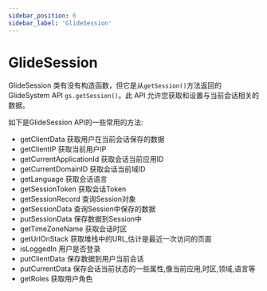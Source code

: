 ```yaml
---
sidebar_position: 6
sidebar_label: 'GlideSession'
---
```


# GlideSession

GlideSession 类有没有构造函数，但它是从`getSession()`方法返回的GlideSystem API `gs.getSession()`。此 API 允许您获取和设置与当前会话相关的数据。

如下是GlideSession API的一些常用的方法:
- getClientData	获取用户在当前会话保存的数据
- getClientIP	获取当前用户IP
- getCurrentApplicationId	获取会话当前应用ID
- getCurrentDomainID	获取会话当前域ID
- getLanguage	获取会话语言
- getSessionToken	获取会话Token
- getSessionRecord	查询Session对象
- getSessionData	查询Session中保存的数据
- putSessionData	保存数据到Session中
- getTimeZoneName	获取会话时区
- getUrlOnStack	获取堆栈中的URL,估计是最近一次访问的页面
- isLoggedIn	用户是否登录
- putClientData	保存数据到用户当前会话
- putCurrentData	保存会话当前状态的一些属性,像当前应用,时区,领域,语言等
- getRoles	获取用户角色